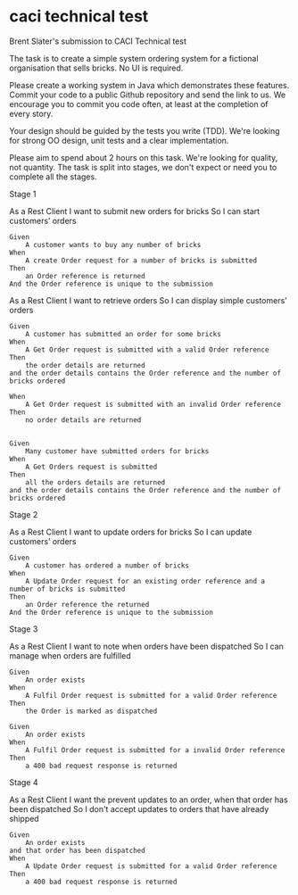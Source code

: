 # caci technical test
Brent Slater's submission to CACI Technical test

The task is to create a simple system ordering system for a fictional organisation that sells bricks. No UI is required.

Please create a working system in Java which demonstrates these features.  Commit your code to a public Github repository and send the link to us.  We encourage you to commit you code often, at least at the completion of every story.

Your design should be guided by the tests you write (TDD). We're looking for strong OO design, unit tests and a clear implementation.

Please aim to spend about 2 hours on this task.  We're looking for quality, not quantity.  The task is split into stages, we don't expect or need you to complete all the stages.

Stage 1

As a Rest Client
I want to submit new orders for bricks
So I can start customers’ orders

    Given
        A customer wants to buy any number of bricks
    When 
        A create Order request for a number of bricks is submitted
    Then
        an Order reference is returned
	And the Order reference is unique to the submission

As a Rest Client
I want to retrieve orders
So I can display simple customers’ orders

    Given
        A customer has submitted an order for some bricks
    When 
        A Get Order request is submitted with a valid Order reference
    Then
        the order details are returned
	and the order details contains the Order reference and the number of bricks ordered

    When 
        A Get Order request is submitted with an invalid Order reference
    Then
        no order details are returned


    Given
        Many customer have submitted orders for bricks
    When 
        A Get Orders request is submitted
    Then
        all the orders details are returned
	and the order details contains the Order reference and the number of bricks ordered

Stage 2

As a Rest Client
I want to update orders for bricks
So I can update customers’ orders

    Given
        A customer has ordered a number of bricks
    When 
        A Update Order request for an existing order reference and a number of bricks is submitted
    Then
        an Order reference the returned
	And the Order reference is unique to the submission

Stage 3

As a Rest Client
I want to note when orders have been dispatched
So I can manage when orders are fulfilled

    Given
        An order exists
    When 
        A Fulfil Order request is submitted for a valid Order reference
    Then
        the Order is marked as dispatched

    Given
        An order exists
    When 
        A Fulfil Order request is submitted for a invalid Order reference
    Then
        a 400 bad request response is returned

Stage 4

As a Rest Client
I want the prevent updates to an order, when that order has been dispatched
So I don't accept updates to orders that have already shipped

    Given
        An order exists
	and that order has been dispatched
    When 
        A Update Order request is submitted for a valid Order reference
    Then
        a 400 bad request response is returned
